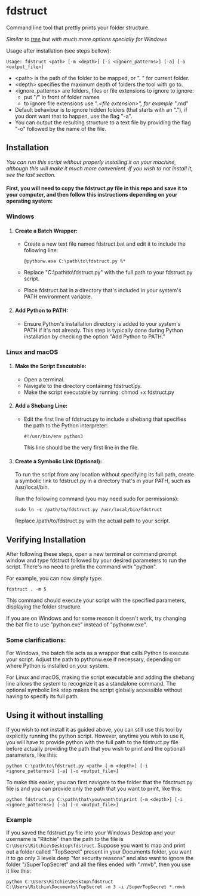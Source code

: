 # fdstruct

Command line tool that prettly prints your folder structure.

_Similar to [tree](https://learn.microsoft.com/en-us/windows-server/administration/windows-commands/tree) but with much more options specially for Windows_

Usage after installation (see steps bellow):

    Usage: fdstruct <path> [-m <depth>] [-i <ignore_patterns>] [-a] [-o <output_file>]

- \<path> is the path of the folder to be mapped, or ". " for current folder.
- \<depth> specifies the maximum depth of folders the tool with go to.
- \<ignore_patterns> are folders, files or file extensions to ignore to ignore:
  - put "/" in front of folder names
  - to ignore file extensions use "_.\<file extension>", for example "_.md"
- Default behaviour is to ignore hidden folders (that starts with an "."), if you dont want that to happen, use the flag "-a".
- You can output the resulting structure to a text file by providing the flag "-o" followed by the name of the file.

## Installation

_You can run this script without properly installing it on your machine, although this will make it much more convenient. If you wish to not install it, see the last section._

#### **First, you will need to copy the fdstruct.py file in this repo and save it to your computer, and then follow this instructions depending on your operating system:**

### Windows

1.  #### Create a Batch Wrapper:

    - Create a new text file named fdstruct.bat and edit it to include the following line:

          @pythonw.exe C:\path\to\fdstruct.py %*

    - Replace "C:\path\to\fdstruct.py" with the full path to your fdstruct.py script.
    - Place fdstruct.bat in a directory that's included in your system's PATH environment variable.

2.  #### Add Python to PATH:

    - Ensure Python's installation directory is added to your system's PATH if it's not already. This step is typically done during Python installation by checking the option "Add Python to PATH."

### Linux and macOS

1.  #### Make the Script Executable:

    - Open a terminal.
    - Navigate to the directory containing fdstruct.py.
    - Make the script executable by running:
      chmod +x fdstruct.py

2.  #### Add a Shebang Line:

    - Edit the first line of fdstruct.py to include a shebang that specifies the path to the Python interpreter:

          #!/usr/bin/env python3

      This line should be the very first line in the file.

3.  #### Create a Symbolic Link (Optional):

    To run the script from any location without specifying its full path, create a symbolic link to fdstruct.py in a directory that's in your PATH, such as /usr/local/bin.

    Run the following command (you may need sudo for permissions):

        sudo ln -s /path/to/fdstruct.py /usr/local/bin/fdstruct

    Replace /path/to/fdstruct.py with the actual path to your script.

## Verifying Installation

After following these steps, open a new terminal or command prompt window and type fdstruct followed by your desired parameters to run the script. There's no need to prefix the command with "python".

For example, you can now simply type:

    fdstruct . -m 5

This command should execute your script with the specified parameters, displaying the folder structure.

If you are on Windows and for some reason it doesn't work, try changing the bat file to use "python.exe" instead of "pythonw.exe".

### Some clarifications:

For Windows, the batch file acts as a wrapper that calls Python to execute your script. Adjust the path to pythonw.exe if necessary, depending on where Python is installed on your system.

For Linux and macOS, making the script executable and adding the shebang line allows the system to recognize it as a standalone command. The optional symbolic link step makes the script globally accessible without having to specify its full path.

## Using it without installing

If you wish to not install it as guided above, you can still use this tool by explicitly running the python script.
However, anytime you wish to use it, you will have to provide python with the full path to the fdstruct.py file before actually providing the path that you wish to print and the optionall parameters, like this:

    python C:\path\to\fdstruct.py <path> [-m <depth>] [-i <ignore_patterns>] [-a] [-o <output_file>]

To make this easier, you can first navigate to the folder that the fdsctruct.py file is and you can provide only the path that you want to print, like this:

    python fdstruct.py C:\path\that\you\want\to\print [-m <depth>] [-i <ignore_patterns>] [-a] [-o <output_file>]

### Example

If you saved the fdstruct.py file into your Windows Desktop and your username is "Ritchie" than the path to the file is `C:\Users\Ritchie\Desktop\fdstruct`. Suppose you want to map and print out a folder called "TopSecret" present in your Documents folder, you want it to go only 3 levels deep "for security reasons" and also want to ignore the folder "/SuperTopSecret" and all the files ended with ".rmvb", then you use it like this:

    python C:\Users\Ritchie\Desktop\fdstruct C:\Users\Ritchie\Documents\TopSecret -m 3 -i /SuperTopSecret *.rmvb
